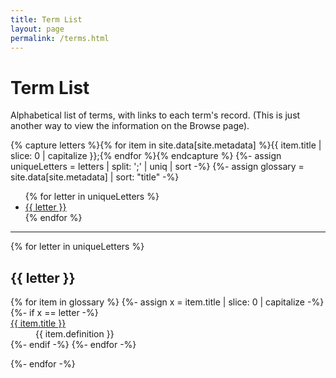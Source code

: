 ```yaml
---
title: Term List
layout: page
permalink: /terms.html
---
```


# Term List

Alphabetical list of terms, with links to each term's record. (This is just another way to view the information on the Browse page).

{% capture letters %}{% for item in site.data[site.metadata] %}{{ item.title | slice: 0 | capitalize }};{% endfor %}{% endcapture %}
{%- assign uniqueLetters = letters | split: ';' | uniq | sort -%}
{%- assign glossary = site.data[site.metadata] | sort: "title" -%}

<ul class="list-inline">
{% for letter in uniqueLetters %}
<li class="list-inline-item h2"><a href="#{{ letter }}">{{ letter }}</a></li>
{% endfor %}
</ul>
<hr>

<div>

{% for letter in uniqueLetters %}
<h2 class="pt-4" id="{{ letter }}">{{ letter }}</h2>

<dl id="glossary-list">
{% for item in glossary %}
{%- assign x = item.title | slice: 0 | capitalize -%}
{%- if x == letter -%}
    <dt class="glossary-def"><a href="{{ '/items/' | append: item.objectid | append: '.html' | relative_url }}">
    {{ item.title }}</a></dt> 
    <dd>{{ item.definition }}</dd>
{%- endif -%}
{%- endfor -%}
</dl>

{%- endfor -%}
</div>
